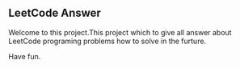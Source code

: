 ## LeetCode Answer

Welcome to this project.This project which to give all answer about LeetCode programing problems how to solve in the furture.

Have fun.
